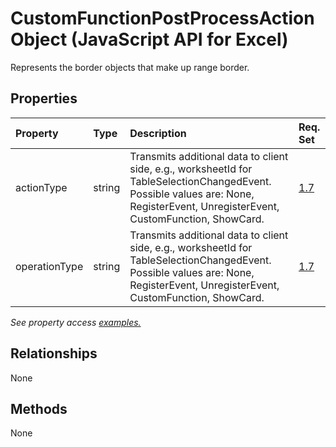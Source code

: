 # CustomFunctionPostProcessAction Object (JavaScript API for Excel)

Represents the border objects that make up range border.

## Properties

| Property	   | Type	|Description| Req. Set|
|:---------------|:--------|:----------|:----|
|actionType|string|Transmits additional data to client side, e.g., worksheetId for TableSelectionChangedEvent. Possible values are: None, RegisterEvent, UnregisterEvent, CustomFunction, ShowCard.|[1.7](../requirement-sets/excel-api-requirement-sets.md)|
|operationType|string|Transmits additional data to client side, e.g., worksheetId for TableSelectionChangedEvent. Possible values are: None, RegisterEvent, UnregisterEvent, CustomFunction, ShowCard.|[1.7](../requirement-sets/excel-api-requirement-sets.md)|

_See property access [examples.](#property-access-examples)_

## Relationships
None


## Methods
None

